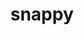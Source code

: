 ---
title: "snappy"
layout: cache
categories: [package, develop-2023-05-18]
meta: {"versions": ["1.1.10"], "compilers": ["gcc@=11.1.0", "gcc@=12.3.0", "gcc@=7.3.1", "oneapi@=2023.0.0"], "oss": ["amzn2", "ubuntu20.04"], "platforms": ["linux"], "targets": ["aarch64", "neoverse_n1", "ppc64le", "skylake_avx512", "x86_64", "x86_64_v3"], "stacks": ["aws-ahug", "aws-ahug-aarch64", "aws-isc", "aws-isc-aarch64", "aws-pcluster-icelake", "aws-pcluster-neoverse_n1", "aws-pcluster-neoverse_v1", "aws-pcluster-skylake", "data-vis-sdk", "e4s", "e4s-oneapi", "e4s-power", "root"], "num_specs": 9, "num_specs_by_stack": {"aws-isc-aarch64": 2, "root": 9, "aws-ahug-aarch64": 2, "aws-pcluster-neoverse_v1": 1, "aws-pcluster-neoverse_n1": 1, "aws-pcluster-icelake": 1, "aws-pcluster-skylake": 1, "aws-ahug": 1, "aws-isc": 1, "e4s-power": 1, "e4s-oneapi": 1, "data-vis-sdk": 1, "e4s": 1}}
spec_details: [{"hash": "dw7lmhkzh7ienkg47s2g372sihvm3lxo", "compiler": "gcc@=7.3.1", "versions": ["1.1.10"], "os": "amzn2", "platform": "linux", "target": "aarch64", "variants": ["build_system=cmake", "build_type=Release", "generator=make", "~ipo", "+pic", "+shared"], "stacks": ["aws-isc-aarch64", "root", "aws-ahug-aarch64"], "size": "-", "tarball": "https://binaries.spack.io/releases/develop-2023-05-18/build_cache/linux-amzn2-aarch64/gcc-7.3.1/snappy-1.1.10/linux-amzn2-aarch64-gcc-7.3.1-snappy-1.1.10-dw7lmhkzh7ienkg47s2g372sihvm3lxo.spack"}, {"hash": "zgqxmzfrtdwnn72ketgch7rfrmu2yk5y", "compiler": "gcc@=12.3.0", "versions": ["1.1.10"], "os": "amzn2", "platform": "linux", "target": "neoverse_n1", "variants": ["build_system=cmake", "build_type=Release", "generator=make", "~ipo", "+pic", "+shared"], "stacks": ["aws-pcluster-neoverse_v1", "root", "aws-pcluster-neoverse_n1"], "size": "-", "tarball": "https://binaries.spack.io/releases/develop-2023-05-18/build_cache/linux-amzn2-neoverse_n1/gcc-12.3.0/snappy-1.1.10/linux-amzn2-neoverse_n1-gcc-12.3.0-snappy-1.1.10-zgqxmzfrtdwnn72ketgch7rfrmu2yk5y.spack"}, {"hash": "ma3sdr7smadah3fy6gie5mtr4qawt5u7", "compiler": "gcc@=7.3.1", "versions": ["1.1.10"], "os": "amzn2", "platform": "linux", "target": "neoverse_n1", "variants": ["build_system=cmake", "build_type=Release", "generator=make", "~ipo", "+pic", "+shared"], "stacks": ["aws-isc-aarch64", "root", "aws-ahug-aarch64"], "size": "-", "tarball": "https://binaries.spack.io/releases/develop-2023-05-18/build_cache/linux-amzn2-neoverse_n1/gcc-7.3.1/snappy-1.1.10/linux-amzn2-neoverse_n1-gcc-7.3.1-snappy-1.1.10-ma3sdr7smadah3fy6gie5mtr4qawt5u7.spack"}, {"hash": "mwbil52gff5tsamlrs5debrko6pob7fo", "compiler": "gcc@=12.3.0", "versions": ["1.1.10"], "os": "amzn2", "platform": "linux", "target": "skylake_avx512", "variants": ["build_system=cmake", "build_type=Release", "generator=make", "~ipo", "+pic", "+shared"], "stacks": ["root", "aws-pcluster-icelake", "aws-pcluster-skylake"], "size": "-", "tarball": "https://binaries.spack.io/releases/develop-2023-05-18/build_cache/linux-amzn2-skylake_avx512/gcc-12.3.0/snappy-1.1.10/linux-amzn2-skylake_avx512-gcc-12.3.0-snappy-1.1.10-mwbil52gff5tsamlrs5debrko6pob7fo.spack"}, {"hash": "imkmufbpnhhudnqy3cltvp4xrcbvjr34", "compiler": "gcc@=7.3.1", "versions": ["1.1.10"], "os": "amzn2", "platform": "linux", "target": "x86_64_v3", "variants": ["build_system=cmake", "build_type=Release", "generator=make", "~ipo", "+pic", "+shared"], "stacks": ["aws-ahug", "root", "aws-isc"], "size": "-", "tarball": "https://binaries.spack.io/releases/develop-2023-05-18/build_cache/linux-amzn2-x86_64_v3/gcc-7.3.1/snappy-1.1.10/linux-amzn2-x86_64_v3-gcc-7.3.1-snappy-1.1.10-imkmufbpnhhudnqy3cltvp4xrcbvjr34.spack"}, {"hash": "vvptpraxg7jrita6qtdi57dmpk7nkw7u", "compiler": "gcc@=11.1.0", "versions": ["1.1.10"], "os": "ubuntu20.04", "platform": "linux", "target": "ppc64le", "variants": ["build_system=cmake", "build_type=Release", "generator=make", "~ipo", "+pic", "+shared"], "stacks": ["root", "e4s-power"], "size": "-", "tarball": "https://binaries.spack.io/releases/develop-2023-05-18/build_cache/linux-ubuntu20.04-ppc64le/gcc-11.1.0/snappy-1.1.10/linux-ubuntu20.04-ppc64le-gcc-11.1.0-snappy-1.1.10-vvptpraxg7jrita6qtdi57dmpk7nkw7u.spack"}, {"hash": "srsp7fqrytrmobn7jrq6bunghlqo4est", "compiler": "oneapi@=2023.0.0", "versions": ["1.1.10"], "os": "ubuntu20.04", "platform": "linux", "target": "x86_64", "variants": ["build_system=cmake", "build_type=Release", "generator=make", "~ipo", "+pic", "+shared"], "stacks": ["root", "e4s-oneapi"], "size": "-", "tarball": "https://binaries.spack.io/releases/develop-2023-05-18/build_cache/linux-ubuntu20.04-x86_64/oneapi-2023.0.0/snappy-1.1.10/linux-ubuntu20.04-x86_64-oneapi-2023.0.0-snappy-1.1.10-srsp7fqrytrmobn7jrq6bunghlqo4est.spack"}, {"hash": "dfvp67eqs2vxiinbwd4ps6nnjfru2way", "compiler": "gcc@=11.1.0", "versions": ["1.1.10"], "os": "ubuntu20.04", "platform": "linux", "target": "x86_64_v3", "variants": ["build_system=cmake", "build_type=Release", "generator=make", "~ipo", "+pic", "+shared"], "stacks": ["data-vis-sdk", "root"], "size": "-", "tarball": "https://binaries.spack.io/releases/develop-2023-05-18/build_cache/linux-ubuntu20.04-x86_64_v3/gcc-11.1.0/snappy-1.1.10/linux-ubuntu20.04-x86_64_v3-gcc-11.1.0-snappy-1.1.10-dfvp67eqs2vxiinbwd4ps6nnjfru2way.spack"}, {"hash": "ytbin7uwoxgmttdeklryb2qkpshsdalt", "compiler": "gcc@=11.1.0", "versions": ["1.1.10"], "os": "ubuntu20.04", "platform": "linux", "target": "x86_64_v3", "variants": ["build_system=cmake", "build_type=Release", "generator=make", "~ipo", "+pic", "+shared"], "stacks": ["root", "e4s"], "size": "-", "tarball": "https://binaries.spack.io/releases/develop-2023-05-18/build_cache/linux-ubuntu20.04-x86_64_v3/gcc-11.1.0/snappy-1.1.10/linux-ubuntu20.04-x86_64_v3-gcc-11.1.0-snappy-1.1.10-ytbin7uwoxgmttdeklryb2qkpshsdalt.spack"}]
---